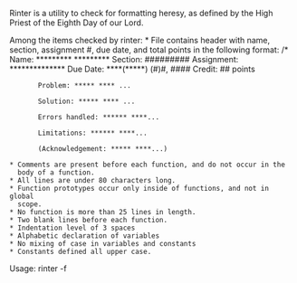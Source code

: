 Rinter is a utility to check for formatting heresy, as defined by the High
Priest of the Eighth Day of our Lord.

Among the items checked by rinter:
    * File contains header with name, section, assignment #, due date,
      and total points in the following format:
        /*
           Name: ********* *********
           Section: #########
           Assignment: **************
           Due Date: ****(*****) (#)#, ####
           Credit: ## points

           Problem: ***** **** ...

           Solution: ***** **** ...

           Errors handled: ****** ****...

           Limitations: ****** ****...

           (Acknowledgement: ***** ****...)

    * Comments are present before each function, and do not occur in the
      body of a function.
    * All lines are under 80 characters long.
    * Function prototypes occur only inside of functions, and not in global
      scope.
    * No function is more than 25 lines in length.
    * Two blank lines before each function.
    * Indentation level of 3 spaces
    * Alphabetic declaration of variables
    * No mixing of case in variables and constants
    * Constants defined all upper case.

Usage:
    rinter -f <filename>
